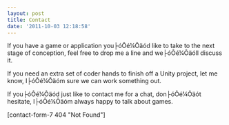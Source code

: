 ```yaml
---
layout: post
title: Contact
date: '2011-10-03 12:18:58'
---
```



If you have a game or application you├óÔé¼Ôäód like to take to the next stage of conception, feel free to drop me a line and we├óÔé¼Ôäóll discuss it.

If you need an extra set of coder hands to finish off a Unity project, let me know, I├óÔé¼Ôäóm sure we can work something out.

If you├óÔé¼Ôäód just like to contact me for a chat, don├óÔé¼Ôäót hesitate, I├óÔé¼Ôäóm always happy to talk about games.

 [contact-form-7 404 "Not Found"] 
